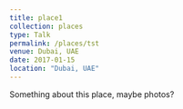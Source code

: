 ```yaml
---
title: place1 
collection: places
type: Talk
permalink: /places/tst 
venue: Dubai, UAE
date: 2017-01-15
location: "Dubai, UAE"
---
```


Something about this place, maybe photos?




